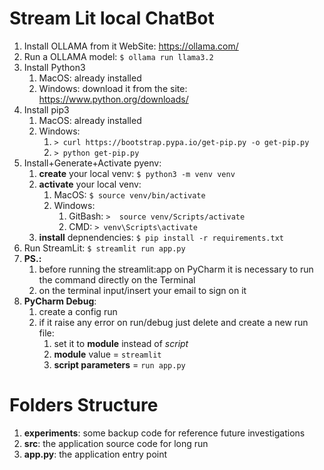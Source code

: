 # Stream Lit local ChatBot

1. Install OLLAMA from it WebSite: https://ollama.com/
2. Run a OLLAMA model: `$ ollama run llama3.2`
3. Install Python3
   1. MacOS: already installed
   2. Windows: download it from the site: https://www.python.org/downloads/
4. Install pip3
   1. MacOS: already installed
   2. Windows: 
      1. `> curl https://bootstrap.pypa.io/get-pip.py -o get-pip.py`
      2. `> python get-pip.py`
5. Install+Generate+Activate pyenv:
   1. **create** your local venv: `$ python3 -m venv venv`
   2. **activate** your local venv: 
      1. MacOS: `$ source venv/bin/activate`
      2. Windows:  
         1. GitBash: `>  source venv/Scripts/activate`
         2. CMD: `> venv\Scripts\activate`
   3. **install** depnendencies: `$ pip install -r requirements.txt`
6. Run StreamLit: `$ streamlit run app.py`
7. **PS.:** 
   1. before running the streamlit:app on PyCharm it is necessary to run the command directly on the Terminal
   2. on the terminal input/insert your email to sign on it 
8. **PyCharm Debug**:
   1. create a config run
   2. if it raise any error on run/debug just delete and create a new run file:
      1. set it to **module** instead of _script_
      2. **module** value = `streamlit`
      3. **script parameters** = `run app.py`


# Folders Structure

1. **experiments**: some backup code for reference future investigations
2. **src**: the application source code for long run
3. **app.py**: the application entry point